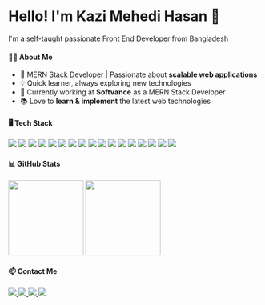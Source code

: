 <h1 align="start">Hello! I'm Kazi Mehedi Hasan 👋</h1>
<p align="start">I'm a self-taught passionate Front End Developer from Bangladesh</p>

#### 👨‍💻 About Me  
- 🔭 MERN Stack Developer | Passionate about **scalable web applications**  
- 💡 Quick learner, always exploring new technologies  
- 🎯 Currently working at **Softvance** as a MERN Stack Developer   
- 📚 Love to **learn & implement** the latest web technologies 

#### 🖥️ Tech Stack  
<p align="center start">
  <img src="https://img.shields.io/badge/JavaScript-F7DF1E?style=flat&logo=javascript&logoColor=black">
  <img src="https://img.shields.io/badge/TypeScript-3178C6?style=flat&logo=typescript&logoColor=white">
  <img src="https://img.shields.io/badge/React-61DAFB?style=flat&logo=react&logoColor=black">
  <img src="https://img.shields.io/badge/Next.js-000000?style=flat&logo=next.js&logoColor=white">
  <img src="https://img.shields.io/badge/Tailwind_CSS-38B2AC?style=flat&logo=tailwind-css&logoColor=white">
  <img src="https://img.shields.io/badge/Redux-764ABC?style=flat&logo=redux&logoColor=white">
  <img src="https://img.shields.io/badge/Zustand-000000?style=flat&logo=zustand&logoColor=white">
  <img src="https://img.shields.io/badge/REST_APIs-02569B?style=flat&logo=api&logoColor=white">
  <img src="https://img.shields.io/badge/Node.js-339933?style=flat&logo=node.js&logoColor=white">
  <img src="https://img.shields.io/badge/Express.js-000000?style=flat&logo=express&logoColor=white">
  <img src="https://img.shields.io/badge/MongoDB-47A248?style=flat&logo=mongodb&logoColor=white">
  <img src="https://img.shields.io/badge/Firebase-FFCA28?style=flat&logo=firebase&logoColor=black">
  <img src="https://img.shields.io/badge/JWT-000000?style=flat&logo=json-web-tokens&logoColor=white">
  <img src="https://img.shields.io/badge/Vercel-000000?style=flat&logo=vercel&logoColor=white">
  <img src="https://img.shields.io/badge/Netlify-00C7B7?style=flat&logo=netlify&logoColor=white">
  <img src="https://img.shields.io/badge/GSAP-88B0A7?style=flat&logo=gsap&logoColor=white">
  <img src="https://img.shields.io/badge/Framer_Motion-0F1B3B?style=flat&logo=framer&logoColor=white">
</p>

#### 📊 GitHub Stats  
<p align="center start">
  <img src="https://github-readme-stats.vercel.app/api?username=kazimehedihasan1&show_icons=true&theme=tokyonight" height="150">
  <img src="https://github-readme-stats.vercel.app/api/top-langs/?username=kazimehedihasan1&layout=compact&theme=tokyonight" height="150">
</p>

#### 📫 Contact Me  
<p align="center start">
  <a href="mailto:your-email@example.com">
    <img src="https://img.shields.io/badge/Email-D14836?style=flat&logo=gmail&logoColor=white">
  </a>
  <a href="https://linkedin.com/in/yourprofile">
    <img src="https://img.shields.io/badge/LinkedIn-0A66C2?style=flat&logo=linkedin&logoColor=white">
  </a>
  <a href="https://yourportfolio.com">
    <img src="https://img.shields.io/badge/Portfolio-FF5733?style=flat&logo=firefox&logoColor=white">
  </a>
  <a href="tel:+1234567890">
    <img src="https://img.shields.io/badge/Phone-25D366?style=flat&logo=whatsapp&logoColor=white">
  </a>
</p>
  
